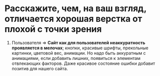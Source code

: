 # Расскажите, чем, на ваш взгляд, отличается хорошая верстка от плохой с точки зрения
1. Пользователя => <b>Сайт как для пользователей неаккуратность проявляется в мелочах</b>; кнопки, красивые шрифты, прекольные картинки, цветовой вес, анимации. Но надо быть аккуратным с анимациями, если добавить лишних, появиться к элементам отвлекающих факторов. Даже красивое состояние ошибки добавит позитив для нашего сайта.
